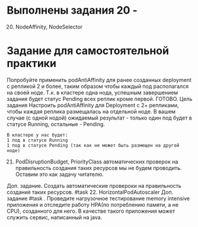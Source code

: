 # Выполнены задания 20 - 
20. NodeAffinity, NodeSelector
# Задание для самостоятельной практики
Попробуйте применить podAntiAffinity для ранее созданных deployment с репликой 2 и более, таким образом чтобы каждый под располагался на своей ноде. Т.к. в кластере одна нода, успешным завершением задания будет статус Pending всех реплик кроме первой.
ГОТОВО.
    Цель задания
    Настроить podAntiAffinity для Deployment с 2+ репликами, чтобы каждая реплика размещалась на отдельной ноде. В вашем случае (с одной нодой) ожидаемый результат - только один под будет в статусе Running, остальные - Pending.

    В кластере у нас будет:
    1 под в статусе Running
    1 под в статусе Pending (так как не может быть размещен на другой ноде)
21. PodDisruptionBudget, PriorityClass
автоматических проверок на правильность создания таких ресурсов мы не будем проводить. Оставим это как задачу читателю.

Доп. задание. Создать автоматические провероки на правильность создания таких ресурсов. #task
22. HorizontalPodAutoscaler
Доп. задание #task . Проведите нагрузочное тестирование memory intensive приложения и отследите работу HPA(по потреблению памяти, а не CPU), созданного для него. В качестве такого приложения может служить сервис, написанный на java.